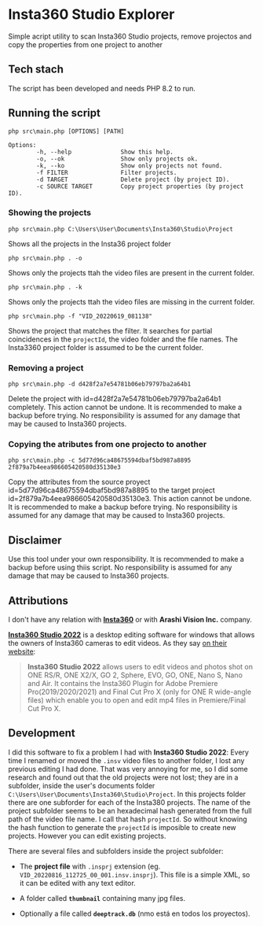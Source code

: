# Insta360 Studio Explorer

Simple acript utility to scan Insta360 Studio projects, remove projectos and copy the properties from one project to another

## Tech stach

The script has been developed and needs PHP 8.2 to run.


## Running the script

```
php src\main.php [OPTIONS] [PATH]

Options:
        -h, --help              Show this help.
        -o, --ok                Show only projects ok.
        -k, --ko                Show only projects not found.
        -f FILTER               Filter projects.
        -d TARGET               Delete project (by project ID).
        -c SOURCE TARGET        Copy project properties (by project ID).
```

### Showing the projects

```
php src\main.php C:\Users\User\Documents\Insta360\Studio\Project
```

Shows all the projects in the Insta36 project folder


```
php src\main.php . -o
```

Shows only the projects ttah the video files are present in the current folder.


```
php src\main.php . -k
```

Shows only the projects ttah the video files are missing in the current folder.


```
php src\main.php -f "VID_20220619_081138"
```

Shows the project that matches the filter.
It searches for partial coincidences in the `projectId`, the video folder and the file names.
The Insta3360 project folder is assumed to be the current folder.


### Removing a project

```
php src\main.php -d d428f2a7e54781b06eb79797ba2a64b1
```

Delete the project with id=d428f2a7e54781b06eb79797ba2a64b1 completely.
This action cannot be undone.
It is recommended to make a backup before trying.
No responsibility is assumed for any damage that may be caused to Insta360 projects.


### Copying the atributes from one projecto to another

```
php src\main.php -c 5d77d96ca48675594dbaf5bd987a8895 2f879a7b4eea986605420580d35130e3
```

Copy the attributes from the source proyect id=5d77d96ca48675594dbaf5bd987a8895 to the target project id=2f879a7b4eea986605420580d35130e3.
This action cannot be undone.
It is recommended to make a backup before trying.
No responsibility is assumed for any damage that may be caused to Insta360 projects.


## Disclaimer

Use this tool under your own responsibility.
It is recommended to make a backup before using thiis script.
No responsibility is assumed for any damage that may be caused to Insta360 projects.


## Attributions

I don't have any relation with [**Insta360**](https://www.insta360.com/) or with **Arashi Vision Inc.** company.

[**Insta360 Studio 2022**](https://www.insta360.com/support/supportcourse?post_id=18191) is a desktop editing software for windows that allows the owners of Insta360 cameras to edit videos. As they say [on their website](https://www.insta360.com/download/insta360-oners):

> **Insta360 Studio 2022** allows users to edit videos and photos shot on ONE RS/R, ONE X2/X, GO 2, Sphere, EVO, GO, ONE, Nano S, Nano and Air. It contains the Insta360 Plugin for Adobe Premiere Pro(2019/2020/2021) and Final Cut Pro X (only for ONE R wide-angle files) which enable you to open and edit mp4 files in Premiere/Final Cut Pro X.


## Development

I did this software to fix a problem I had with **Insta360 Studio 2022**: Every time I renamed or moved the `.insv` video files to another folder, I lost any previous editing I had done. That was very annoying for me, so I did some research and found out that the old projects were not lost; they are in a subfolder, inside the user's documents folder `C:\Users\User\Documents\Insta360\Studio\Project`. In this projects folder there are one subforder for each of the Insta380 projects. The name of the project subfolder seems to be an hexadecimal hash generated from the full path of the video file name. I call that hash `projectId`. So without knowing the hash function to generate the `projectId` is imposible to create new projects. However you can edit existing projects.

There are several files and subfolders inside the project subfolder:

* The **project file** with `.insprj` extension (eg. `VID_20220816_112725_00_001.insv.insprj`). This file is a simple XML, so it can be edited with any text editor.

* A folder called **`thumbnail`** containing many jpg files.
  
* Optionally a file called **`deeptrack.db`** (nmo está en todos los proyectos).

